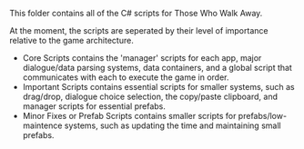 This folder contains all of the C# scripts for Those Who Walk Away. 

At the moment, the scripts are seperated by their level of importance relative to the game architecture. 

- Core Scripts contains the 'manager' scripts for each app, major dialogue/data parsing systems, data containers, and a global script that communicates with each to execute the game in order.
- Important Scripts contains essential scripts for smaller systems, such as drag/drop, dialogue choice selection, the copy/paste clipboard, and manager scripts for essential prefabs.
- Minor Fixes or Prefab Scripts contains smaller scripts for prefabs/low-maintence systems, such as updating the time and maintaining small prefabs.  
